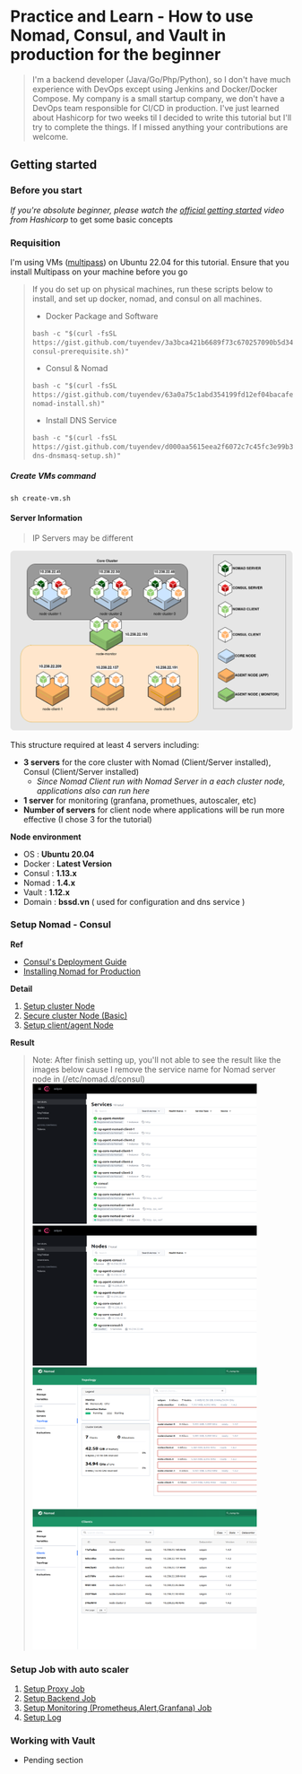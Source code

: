 # Practice and Learn - How to use Nomad, Consul, and Vault in production for the beginner

> I'm a backend developer (Java/Go/Php/Python), so I don't have much experience with DevOps except using Jenkins and Docker/Docker Compose. My company is a small startup company, we don't have a DevOps team responsible for CI/CD in production. I've just learned about Hashicorp for two weeks til I decided to write this tutorial but I'll try to complete the things. If I missed anything your contributions are welcome.

## Getting started

### Before you start

*If you're absolute beginner, please watch the [official getting started](https://www.youtube.com/watch?v=xl58mjMJjrg) video from Hashicorp* to get some basic concepts

###  Requisition
I'm using VMs ([multipass](https://multipass.run/)) on Ubuntu 22.04 for this tutorial. Ensure that you install Multipass on your machine before you go
> If you do set up on physical machines, run these scripts below to install, and set up docker, nomad, and consul on all machines.
>
> - Docker Package and Software 
> ```shell
> bash -c "$(curl -fsSL https://gist.github.com/tuyendev/3a3bca421b6689f73c670257090b5d34/raw/c31f3de439c5ac86c4e4c7b50bf95a26988b0bd5/nomad-consul-prerequisite.sh)"
> ```
> - Consul & Nomad
> ```shell
> bash -c "$(curl -fsSL https://gist.github.com/tuyendev/63a0a75c1abd354199fd12ef04bacafe/raw/9ebe1bbfec65bddbc1edf286bcd03e9836039d2b/consul-nomad-install.sh)"
> ```
>
>- Install DNS Service
>```shell
> bash -c "$(curl -fsSL https://gist.github.com/tuyendev/d000aa5615eea2f6072c7c45fc3e99b3/raw/15fc7e9312311ad0fc2d175d6862145ccfe9b49f/consul-dns-dnsmasq-setup.sh)"
>```
##### Create VMs command
```shell
sh create-vm.sh
```

#### Server Information
> IP Servers may be different

![server-info](./img/server-info.png)

This structure required at least 4 servers including:
- **3 servers** for the core cluster with Nomad (Client/Server installed), Consul (Client/Server installed) 
    - *Since Nomad Client run with Nomad Server in a each cluster node, applications also can run here*
- **1 server** for monitoring (granfana, promethues, autoscaler, etc)
- **Number of servers** for client node where applications will be run more effective (I chose 3 for the tutorial)

**Node environment**
- OS        : **Ubuntu 20.04**
- Docker    : **Latest Version**
- Consul    : **1.13.x**
- Nomad     : **1.4.x**
- Vault     : **1.12.x**
- Domain    : **bssd.vn** ( used for configuration and dns service )
### Setup Nomad - Consul

**Ref**
- [Consul's Deployment Guide](https://developer.hashicorp.com/consul/tutorials/production-deploy/deployment-guide)
- [Installing Nomad for Production](https://developer.hashicorp.com/nomad/docs/install/production)

**Detail**

1. [Setup cluster Node](./nomad-consul-cluster.md)
2. [Secure cluster Node (Basic)](./secure-nomad-consul.md)
3. [Setup client/agent Node](./nomad-consul-client.md)

**Result**
> Note: After finish setting up, you'll not able to see the result like the images below cause I remove the service name for Nomad server node in (/etc/nomad.d/consul)
<img src="./img/final-result-1.png" width="400" height="250"><img src="./img/final-result-2.png" width="400" height="250">
<img src="./img/final-result-3.png" width="400" height="250"><img src="./img/final-result-4.png" width="400" height="250">

### Setup Job with auto scaler

1. [Setup Proxy Job](./nomad-traefik-job.md)
2. [Setup Backend Job](./nomad-backend-job.md)
3. [Setup Monitoring (Prometheus,Alert,Granfana) Job](./nomad-monitor-job.md)
4. [Setup Log](./nomad-log-job.md)

### Working with Vault
- Pending section 
